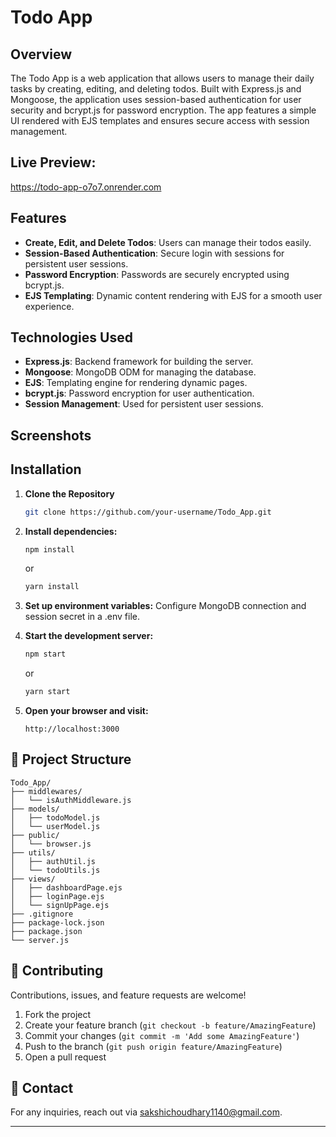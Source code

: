 # Todo App

## Overview

The Todo App is a web application that allows users to manage their daily tasks by creating, editing, and deleting todos. Built with Express.js and Mongoose, the application uses session-based authentication for user security and bcrypt.js for password encryption. The app features a simple UI rendered with EJS templates and ensures secure access with session management.

## Live Preview:
https://todo-app-o7o7.onrender.com

## Features

- **Create, Edit, and Delete Todos**: Users can manage their todos easily.
- **Session-Based Authentication**: Secure login with sessions for persistent user sessions.
- **Password Encryption**: Passwords are securely encrypted using bcrypt.js.
- **EJS Templating**: Dynamic content rendering with EJS for a smooth user experience.

## Technologies Used

- **Express.js**: Backend framework for building the server.
- **Mongoose**: MongoDB ODM for managing the database.
- **EJS**: Templating engine for rendering dynamic pages.
- **bcrypt.js**: Password encryption for user authentication.
- **Session Management**: Used for persistent user sessions.

## Screenshots

## Installation

1. **Clone the Repository**

   ```bash
   git clone https://github.com/your-username/Todo_App.git

2. **Install dependencies:**

   ```bash
   npm install
   ```

   or

   ```bash
   yarn install
   ```
3. **Set up environment variables:**
Configure MongoDB connection and session secret in a .env file.

4. **Start the development server:**

   ```bash
   npm start
   ```

   or

   ```bash
   yarn start
   ```

4. **Open your browser and visit:**
   ```
   http://localhost:3000
   ```
## 📂 Project Structure

```plaintext
Todo_App/
├── middlewares/
│   └── isAuthMiddleware.js
├── models/
│   ├── todoModel.js
│   └── userModel.js
├── public/
│   └── browser.js
├── utils/
│   ├── authUtil.js
│   └── todoUtils.js
├── views/
│   ├── dashboardPage.ejs
│   ├── loginPage.ejs
│   └── signUpPage.ejs
├── .gitignore
├── package-lock.json
├── package.json
└── server.js
```

## 🤝 Contributing

Contributions, issues, and feature requests are welcome! 

1. Fork the project
2. Create your feature branch (`git checkout -b feature/AmazingFeature`)
3. Commit your changes (`git commit -m 'Add some AmazingFeature'`)
4. Push to the branch (`git push origin feature/AmazingFeature`)
5. Open a pull request

## 💬 Contact

For any inquiries, reach out via [sakshichoudhary1140@gmail.com](mailto:sakshichoudhary1140@gmail.com).

---
